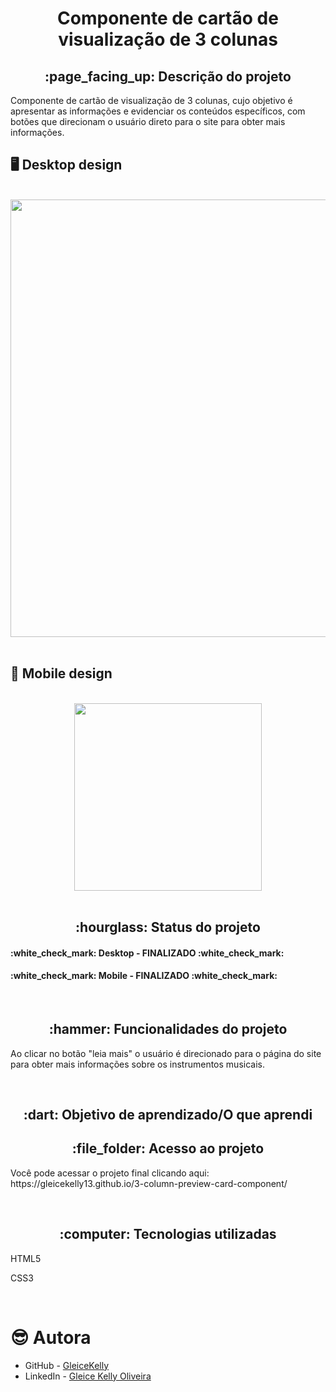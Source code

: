 <h1 align="center">Componente de cartão de visualização de 3 colunas</h1>
<h2 align="center">:page_facing_up: Descrição do projeto</h2>
<p>Componente de cartão de visualização de 3 colunas, cujo objetivo é apresentar as informações e evidenciar os conteúdos específicos, com botões que direcionam o usuário direto para o site para obter mais informações.</p>

## :desktop_computer: Desktop design
<br>
<div align="center">
<img src="https://user-images.githubusercontent.com/80974593/187322455-b57807f2-9c90-40d6-afde-bb84da7d8de3.png" width="700"/>
</div>
<br>

## :iphone: Mobile design
<br>
<div align="center">
<img src="https://user-images.githubusercontent.com/80974593/194686003-c45c2b6d-a516-497e-8442-935f15125936.png" width="300"/>
</div>
<br>

<h2 align="center">:hourglass: Status do projeto </h2>
<h4>:white_check_mark: Desktop - FINALIZADO :white_check_mark: </h4> 
<h4>:white_check_mark: Mobile - FINALIZADO :white_check_mark: </h4>
<br>

<h2 align="center">:hammer: Funcionalidades do projeto </h2>
<p>Ao clicar no botão "leia mais" o usuário é direcionado para o página do site para obter mais informações sobre os instrumentos musicais.</p>
<br>

<h2 align="center"> :dart: Objetivo de aprendizado/O que aprendi </h2>

<h2 align="center"> :file_folder: Acesso ao projeto </h2>
<p> Você pode acessar o projeto final clicando aqui: https://gleicekelly13.github.io/3-column-preview-card-component/</p>

<br>
<h2 align="center"> :computer: Tecnologias utilizadas </h2>
<p>HTML5</p>
<p>CSS3</p>
<br>

# :sunglasses: Autora

- GitHub - [GleiceKelly](https://github.com/gleicekelly13)
- LinkedIn - [Gleice Kelly Oliveira](https://www.linkedin.com/in/gleicekelly13/)
